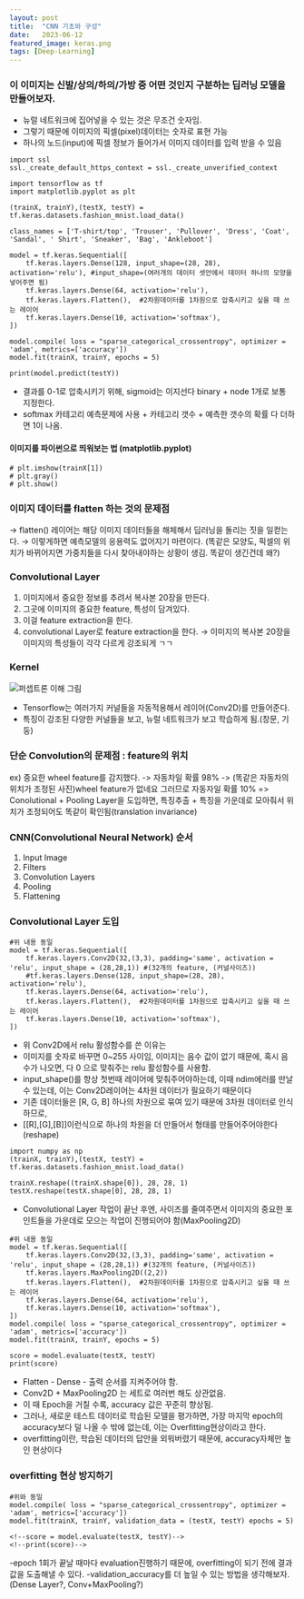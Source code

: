 ```yaml
---
layout: post
title:  "CNN 기초와 구성"
date:   2023-06-12
featured_image: keras.png
tags: [Deep-Learning]
---
```

### 이 이미지는 신발/상의/하의/가방 중 어떤 것인지 구분하는 딥러닝 모델을 만들어보자.
- 뉴럴 네트워크에 집어넣을 수 있는 것은 무조건 숫자임.
- 그렇기 때문에 이미지의 픽셀(pixel)데이터는 숫자로 표현 가능
- 하나의 노드(input)에 픽셀 정보가 들어가서 이미지 데이터를 입력 받을 수 있음
```
import ssl
ssl._create_default_https_context = ssl._create_unverified_context

import tensorflow as tf
import matplotlib.pyplot as plt

(trainX, trainY),(testX, testY) = tf.keras.datasets.fashion_mnist.load_data()

class_names = ['T-shirt/top', 'Trouser', 'Pullover', 'Dress', 'Coat', 'Sandal', ' Shirt', 'Sneaker', 'Bag', 'Ankleboot']

model = tf.keras.Sequential([
    tf.keras.layers.Dense(128, input_shape=(28, 28), activation='relu'), #input_shape=(여러개의 데이터 셋안에서 데이터 하나의 모양을 넣어주면 됨)
    tf.keras.layers.Dense(64, activation='relu'),
    tf.keras.layers.Flatten(),  #2차원데이터를 1차원으로 압축시키고 싶을 때 쓰는 레이어
    tf.keras.layers.Dense(10, activation='softmax'),
])

model.compile( loss = "sparse_categorical_crossentropy", optimizer = 'adam', metrics=['accuracy'])
model.fit(trainX, trainY, epochs = 5)

print(model.predict(testY))
```
- 결과를 0-1로 압축시키기 위해, sigmoid는 이지선다 binary + node 1개로 보통 지정한다. 
- softmax 카테고리 예측문제에 사용 + 카테고리 갯수 + 예측한 갯수의 확률 다 더하면 1이 나옴.

#### 이미지를 파이썬으로 띄워보는 법 (matplotlib.pyplot)
```
# plt.imshow(trainX[1])
# plt.gray()
# plt.show()
```

### 이미지 데이터를 flatten 하는 것의 문제점
→ flatten() 레이어는 해당 이미지 데이터들을 해체해서 딥러닝을 돌리는 짓을 일컫는다.
→ 이렇게하면 예측모델의 응용력도 없어지기 마련이다.
(똑같은 모양도, 픽셀의 위치가 바뀌어지면 가중치들을 다시 찾아내야하는 상황이 생김. 똑같이 생긴건데 왜?)

### Convolutional Layer
1. 이미지에서 중요한 정보를 추려서 복사본 20장을 만든다.
2. 그곳에 이미지의 중요한 feature, 특성이 담겨있다.
3. 이걸 feature extraction을 한다.
4. convolutional Layer로 feature extraction을 한다. → 이미지의 복사본 20장을 이미지의 특성들이 각각 다르게 강조되게 ㄱㄱ

### Kernel
![퍼셉트론 이해 그림](http://blog.geveo.com/img/hk_3_2021_12_16.png)
- Tensorflow는 여러가지 커널들을 자동적용해서 레이어(Conv2D)를 만들어준다.
- 특징이 강조된 다양한 커널들을 보고, 뉴럴 네트워크가 보고 학습하게 됨.(창문, 기둥)

### 단순 Convolution의 문제점 : feature의 위치
ex) 중요한 wheel feature를 감지했다. -> 자동차일 확률 98% -> (똑같은 자동차의 위치가 조정된 사진)wheel feature가 없네요 그러므로 자동자일 확률 10%
=> Conolutional + Pooling Layer을 도입하면, 특징추출 + 특징을 가운데로 모아줘서 위치가 조정되어도 똑같이 확인됨(translation invariance)

### CNN(Convolutional Neural Network) 순서
1. Input Image
2. Filters
3. Convolution Layers
4. Pooling
5. Flattening

### Convolutional Layer 도입
```
#위 내용 동일
model = tf.keras.Sequential([
    tf.keras.layers.Conv2D(32,(3,3), padding='same', activation = 'relu', input_shape = (28,28,1)) #(32개의 feature, (커널사이즈))
    #tf.keras.layers.Dense(128, input_shape=(28, 28), activation='relu'),
    tf.keras.layers.Dense(64, activation='relu'),
    tf.keras.layers.Flatten(),  #2차원데이터를 1차원으로 압축시키고 싶을 때 쓰는 레이어
    tf.keras.layers.Dense(10, activation='softmax'),
])
```
- 위 Conv2D에서 relu 활성함수를 쓴 이유는
- 이미지를 숫자로 바꾸면 0~255 사이임, 이미지는 음수 값이 없기 때문에, 혹시 음수가 나오면, 다 0 으로 맞춰주는 relu 활성함수를 사용함.
- input_shape()를 항상 첫번때 레이어에 맞춰주어야하는데, 이때 ndim에러를 만날 수 있는데, 이는 Conv2D레이어는 4차원 데이터가 필요하기 때문이다
- 기존 데이터들은 [R, G, B] 하나의 차원으로 묶여 있기 때문에 3차원 데이터로 인식하므로,
- [[R],[G],[B]]이런식으로 하나의 차원을 더 만들어서 형태를 만들어주어야한다 (reshape)
```
import numpy as np
(trainX, trainY),(testX, testY) = tf.keras.datasets.fashion_mnist.load_data()

trainX.reshape((trainX.shape[0]), 28, 28, 1)
testX.reshape(testX.shape[0], 28, 28, 1)
```
- Convolutional Layer 작업이 끝난 후엔, 사이즈를 줄여주면서 이미지의 중요한 포인트들을 가운데로 모으는 작업이 진행되어야 함(MaxPooling2D)
```
#위 내용 동일
model = tf.keras.Sequential([
    tf.keras.layers.Conv2D(32,(3,3), padding='same', activation = 'relu', input_shape = (28,28,1)) #(32개의 feature, (커널사이즈))
    tf.keras.layers.MaxPooling2D((2,2))
    tf.keras.layers.Flatten(),  #2차원데이터를 1차원으로 압축시키고 싶을 때 쓰는 레이어
    tf.keras.layers.Dense(64, activation='relu'),
    tf.keras.layers.Dense(10, activation='softmax'),
])
model.compile( loss = "sparse_categorical_crossentropy", optimizer = 'adam', metrics=['accuracy'])
model.fit(trainX, trainY, epochs = 5)

score = model.evaluate(testX, testY)
print(score)
```
- Flatten - Dense - 출력 순서를 지켜주어야 함.
- Conv2D + MaxPooling2D 는 세트로 여러번 해도 상관없음.
- 이 때 Epoch을 거칠 수록, accuracy 값은 꾸준히 향상됨.
- 그러나, 새로운 테스트 데이터로 학습된 모델을 평가하면, 가장 마지막 epoch의 accuracy보다 덜 나올 수 밖에 없는데, 이는 Overfitting현상이라고 한다.
- overfitting이란, 학습된 데이터의 답안을 외워버렸기 때문에, accuracy자체만 높인 현상이다

### overfitting 현상 방지하기
```
#위와 동일
model.compile( loss = "sparse_categorical_crossentropy", optimizer = 'adam', metrics=['accuracy'])
model.fit(trainX, trainY, validation_data = (testX, testY) epochs = 5)

<!--score = model.evaluate(testX, testY)-->
<!--print(score)-->
```
-epoch 1회가 끝날 때마다 evaluation진행하기 때문에, overfitting이 되기 전에 결과값을 도출해낼 수 있다.
-validation_accuracy를 더 높일 수 있는 방법을 생각해보자. (Dense Layer?, Conv+MaxPooling?)